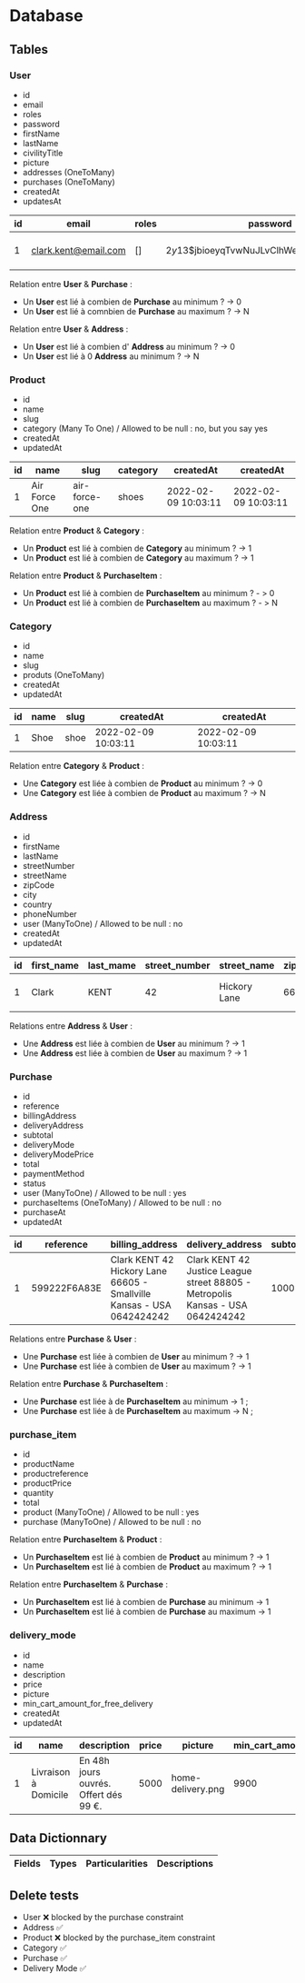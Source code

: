 # **Database**

## **Tables**

### **User**

- id
- email
- roles
- password
- firstName
- lastName
- civilityTitle 
- picture
- addresses (OneToMany)
- purchases (OneToMany)
- createdAt
- updatesAt

| id  | email                | roles | password                                  | first_name | last_name | civility_title   | picture      | created_at          | created_at          |
| --- | -------------------- | ----- | ----------------------------------------- | ---------- | --------- | -------- | ------------ | ------------------- | ------------------- |
| 1   | clark.kent@email.com | []    | $2y$13$jbioeyqTvwNuJLvClhWeh.n2qBXADEO4rb | Clark      | KENT      | Monsieur | superman.png | 2022-02-09 10:03:11 | 2022-02-09 10:03:11 |

Relation entre **User** & **Purchase** :

- Un **User** est lié à combien de **Purchase** au minimum ? -> 0
- Un **User** est lié à comnbien de **Purchase** au maximum ? -> N

Relation entre **User** & **Address** :

- Un **User** est lié à combien d' **Address** au minimum ? -> 0
- Un **User** est lié à 0 **Address** au minimum ? -> N

### **Product**

- id
- name
- slug
- category (Many To One) / Allowed to be null : no, but you say yes  
- createdAt
- updatedAt

| id  | name          | slug          | category | createdAt           | createdAt           |
| --- | ------------- | ------------- | -------- | ------------------- | ------------------- |
| 1   | Air Force One | air-force-one | shoes    | 2022-02-09 10:03:11 | 2022-02-09 10:03:11 |

Relation entre **Product** & **Category** :

- Un **Product** est lié à combien de **Category** au minimum ? -> 1
- Un **Product** est lié à combien de **Category** au maximum ? -> 1

Relation entre **Product** & **PurchaseItem** :

- Un **Product** est lié à combien de **PurchaseItem** au minimum ? - > 0
- Un **Product** est lié à combien de **PurchaseItem** au maximum ? - > N

### **Category**

- id
- name
- slug
- produts (OneToMany)
- createdAt
- updatedAt

| id  | name | slug | createdAt           | createdAt           |
| --- | ---- | ---- | ------------------- | ------------------- |
| 1   | Shoe | shoe | 2022-02-09 10:03:11 | 2022-02-09 10:03:11 |

Relation entre **Category** & **Product** :

- Une **Category** est liée à combien de **Product** au minimum ? -> 0
- Une **Category** est liée à combien de **Product** au maximum ? -> N

### **Address**

- id
- firstName
- lastName
- streetNumber
- streetName
- zipCode
- city
- country
- phoneNumber
- user (ManyToOne) / Allowed to be null : no 
- createdAt
- updatedAt

| id  | first_name | last_mame | street_number | street_name  | zip_code | city       | country      | phone_number | user_id | created_at          | updated_at          |
| --- | ---------- | --------- | ------------- | ------------ | -------- | ---------- | ------------ | ------------ | ------- | ------------------- | ------------------- |
| 1   | Clark      | KENT      | 42            | Hickory Lane | 66605    | Smallville | Kansas - USA | 0642424242   | 1       | 2022-02-09 10:03:11 | 2022-02-09 10:03:11 |

Relations entre **Address** & **User** :

- Une **Address** est liée à combien de **User** au minimum ? -> 1
- Une **Address** est liée à combien de **User** au maximum ? -> 1

### **Purchase**

- id
- reference
- billingAddress
- deliveryAddress
- subtotal
- deliveryMode
- deliveryModePrice
- total
- paymentMethod
- status
- user (ManyToOne) / Allowed to be null : yes
- purchaseItems (OneToMany) / Allowed to be null : no
- purchaseAt
- updatedAt

| id  | reference    | billing_address                                                       | delivery_address                                                               | subtotal | delivery_mode        | delivery_mode_price | total | payment_method              | status | user_id | created_at          | updated_at          |
| --- | ------------ | --------------------------------------------------------------------- | ------------------------------------------------------------------------------ | -------- | -------------------- | ------------------- | ----- | --------------------------- | ------ | ------- | ------------------- | ------------------- |
| 1   | 599222F6A83E | Clark KENT 42 Hickory Lane 66605 - Smallville Kansas - USA 0642424242 | Clark KENT 42 Justice League street 88805 - Metropolis Kansas - USA 0642424242 | 1000     | Livraison à Domicile | 990                 | 1990  | Paiement par Carte Bancaire | Payée  | 1       | 2022-02-09 10:03:11 | 2022-02-09 10:03:11 |

Relations entre **Purchase** & **User** :

- Une **Purchase** est liée à combien de **User** au minimum ? -> 1
- Une **Purchase** est liée à combien de **User** au maximum ? -> 1

Relation entre **Purchase** & **PurchaseItem** :

- Une **Purchase** est liée à de **PurchaseItem** au minimum -> 1 ;
- Une **Purchase** est liée à de **PurchaseItem** au maximum -> N ;

### **purchase_item**

- id
- productName
- productreference
- productPrice
- quantity
- total
- product (ManyToOne) / Allowed to be null : yes
- purchase (ManyToOne) / Allowed to be null : no

Relation entre **PurchaseItem** & **Product** :

- Un **PurchaseItem** est lié à combien de **Product** au minimum ? -> 1
- Un **PurchaseItem** est lié à combien de **Product** au maximum ? -> 1

Relation entre **PurchaseItem** & **Purchase** :

- Un **PurchaseItem** est lié à combien de **Purchase** au minimum -> 1
- Un **PurchaseItem** est lié à combien de **Purchase** au maximum -> 1

### **delivery_mode**

- id
- name
- description
- price
- picture
- min_cart_amount_for_free_delivery
- createdAt
- updatedAt

| id  | name                 | description                           | price | picture           | min_cart_amount_for_free_delivery |
| --- | -------------------- | ------------------------------------- | ----- | ----------------- | --------------------------------- |
| 1   | Livraison à Domicile | En 48h jours ouvrés. Offert dés 99 €. | 5000  | home-delivery.png | 9900                              |

## Data Dictionnary

| Fields | Types | Particularities | Descriptions |
| ------ | ----- | --------------- | ------------ |

## Delete tests 
- User ❌ blocked by the purchase constraint
- Address ✅
- Product ❌ blocked by the purchase_item constraint
- Category ✅ 
- Purchase ✅
- Delivery Mode ✅
